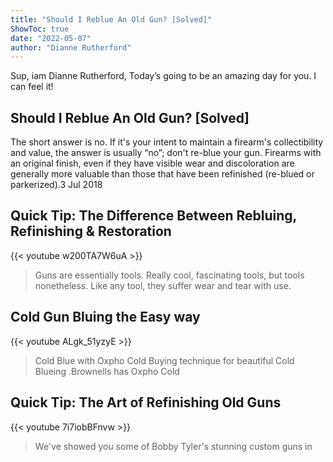 ```yaml
---
title: "Should I Reblue An Old Gun? [Solved]"
ShowToc: true 
date: "2022-05-07"
author: "Dianne Rutherford" 
---
```


Sup, iam Dianne Rutherford, Today’s going to be an amazing day for you. I can feel it!
## Should I Reblue An Old Gun? [Solved]
The short answer is no. If it's your intent to maintain a firearm's collectibility and value, the answer is usually “no”; don't re-blue your gun. Firearms with an original finish, even if they have visible wear and discoloration are generally more valuable than those that have been refinished (re-blued or parkerized).3 Jul 2018

## Quick Tip: The Difference Between Rebluing, Refinishing & Restoration
{{< youtube w200TA7W6uA >}}
>Guns are essentially tools. Really cool, fascinating tools, but tools nonetheless. Like any tool, they suffer wear and tear with use.

## Cold Gun Bluing the Easy way
{{< youtube ALgk_51yzyE >}}
>Cold Blue with Oxpho Cold Buying technique for beautiful Cold Blueing .Brownells has Oxpho Cold 

## Quick Tip: The Art of Refinishing Old Guns
{{< youtube 7i7iobBFnvw >}}
>We've showed you some of Bobby Tyler's stunning custom guns in 

